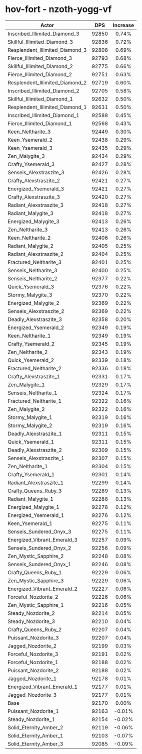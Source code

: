 # hov-fort - nzoth-yogg-vf
| Actor | DPS | Increase |
|---|:---:|:---:|
|Inscribed_Illimited_Diamond_3|92850|0.74%|
|Skillful_Illimited_Diamond_3|92836|0.72%|
|Resplendent_Illimited_Diamond_3|92808|0.69%|
|Fierce_Illimited_Diamond_3|92793|0.68%|
|Skillful_Illimited_Diamond_2|92775|0.66%|
|Fierce_Illimited_Diamond_2|92751|0.63%|
|Resplendent_Illimited_Diamond_2|92719|0.60%|
|Inscribed_Illimited_Diamond_2|92705|0.58%|
|Skillful_Illimited_Diamond_1|92632|0.50%|
|Resplendent_Illimited_Diamond_1|92631|0.50%|
|Inscribed_Illimited_Diamond_1|92588|0.45%|
|Fierce_Illimited_Diamond_1|92568|0.43%|
|Keen_Neltharite_3|92449|0.30%|
|Keen_Ysemerald_2|92438|0.29%|
|Keen_Ysemerald_3|92435|0.29%|
|Zen_Malygite_3|92434|0.29%|
|Crafty_Ysemerald_3|92427|0.28%|
|Senseis_Alexstraszite_3|92426|0.28%|
|Crafty_Alexstraszite_2|92421|0.27%|
|Energized_Ysemerald_3|92421|0.27%|
|Crafty_Alexstraszite_3|92420|0.27%|
|Radiant_Alexstraszite_3|92418|0.27%|
|Radiant_Malygite_3|92418|0.27%|
|Energized_Malygite_3|92413|0.26%|
|Zen_Neltharite_3|92413|0.26%|
|Keen_Neltharite_2|92406|0.26%|
|Radiant_Malygite_2|92405|0.25%|
|Radiant_Alexstraszite_2|92404|0.25%|
|Fractured_Neltharite_3|92401|0.25%|
|Senseis_Neltharite_3|92400|0.25%|
|Senseis_Neltharite_2|92377|0.22%|
|Quick_Ysemerald_3|92376|0.22%|
|Stormy_Malygite_3|92370|0.22%|
|Energized_Malygite_2|92369|0.22%|
|Senseis_Alexstraszite_2|92369|0.22%|
|Deadly_Alexstraszite_3|92358|0.20%|
|Energized_Ysemerald_2|92349|0.19%|
|Keen_Neltharite_1|92349|0.19%|
|Crafty_Ysemerald_2|92345|0.19%|
|Zen_Neltharite_2|92343|0.19%|
|Quick_Ysemerald_2|92339|0.18%|
|Fractured_Neltharite_2|92336|0.18%|
|Crafty_Alexstraszite_1|92331|0.17%|
|Zen_Malygite_1|92329|0.17%|
|Senseis_Neltharite_1|92324|0.17%|
|Fractured_Neltharite_1|92322|0.16%|
|Zen_Malygite_2|92322|0.16%|
|Stormy_Malygite_1|92319|0.16%|
|Stormy_Malygite_2|92319|0.16%|
|Deadly_Alexstraszite_1|92311|0.15%|
|Quick_Ysemerald_1|92311|0.15%|
|Deadly_Alexstraszite_2|92309|0.15%|
|Senseis_Alexstraszite_1|92307|0.15%|
|Zen_Neltharite_1|92304|0.15%|
|Crafty_Ysemerald_1|92301|0.14%|
|Radiant_Alexstraszite_1|92299|0.14%|
|Crafty_Queens_Ruby_3|92289|0.13%|
|Radiant_Malygite_1|92288|0.13%|
|Energized_Malygite_1|92278|0.12%|
|Energized_Ysemerald_1|92276|0.12%|
|Keen_Ysemerald_1|92275|0.11%|
|Senseis_Sundered_Onyx_3|92275|0.11%|
|Energized_Vibrant_Emerald_3|92257|0.09%|
|Senseis_Sundered_Onyx_2|92256|0.09%|
|Zen_Mystic_Sapphire_2|92248|0.08%|
|Senseis_Sundered_Onyx_1|92246|0.08%|
|Crafty_Queens_Ruby_1|92229|0.06%|
|Zen_Mystic_Sapphire_3|92229|0.06%|
|Energized_Vibrant_Emerald_2|92227|0.06%|
|Forceful_Nozdorite_2|92226|0.06%|
|Zen_Mystic_Sapphire_1|92216|0.05%|
|Steady_Nozdorite_2|92214|0.05%|
|Steady_Nozdorite_3|92210|0.04%|
|Crafty_Queens_Ruby_2|92207|0.04%|
|Puissant_Nozdorite_3|92207|0.04%|
|Jagged_Nozdorite_2|92199|0.03%|
|Forceful_Nozdorite_3|92191|0.02%|
|Forceful_Nozdorite_1|92188|0.02%|
|Puissant_Nozdorite_2|92188|0.02%|
|Jagged_Nozdorite_1|92178|0.01%|
|Energized_Vibrant_Emerald_1|92177|0.01%|
|Jagged_Nozdorite_3|92177|0.01%|
|Base|92170|0.00%|
|Puissant_Nozdorite_1|92163|-0.01%|
|Steady_Nozdorite_1|92154|-0.02%|
|Solid_Eternity_Amber_2|92119|-0.06%|
|Solid_Eternity_Amber_1|92103|-0.07%|
|Solid_Eternity_Amber_3|92085|-0.09%|
